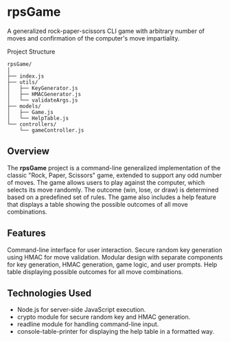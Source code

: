 # rpsGame
A generalized rock-paper-scissors CLI game with arbitrary number of moves and confirmation of the computer's move impartiality.

Project Structure

```
rpsGame/
│
├── index.js
├── utils/
│   ├── KeyGenerator.js
│   ├── HMACGenerator.js
│   └── validateArgs.js
├── models/
│   ├── Game.js
│   └── HelpTable.js
└── controllers/
    └── gameController.js

```

## Overview
The **rpsGame** project is a command-line generalized implementation of the classic "Rock, Paper, Scissors" game, extended to support any odd number of moves.
The game allows users to play against the computer, which selects its move randomly.
The outcome (win, lose, or draw) is determined based on a predefined set of rules.
The game also includes a help feature that displays a table showing the possible outcomes of all move combinations.

## Features
Command-line interface for user interaction.
Secure random key generation using HMAC for move validation.
Modular design with separate components for key generation, HMAC generation, game logic, and user prompts.
Help table displaying possible outcomes for all move combinations.

## Technologies Used
* Node.js for server-side JavaScript execution.
* crypto module for secure random key and HMAC generation.
* readline module for handling command-line input.
* console-table-printer for displaying the help table in a formatted way.
